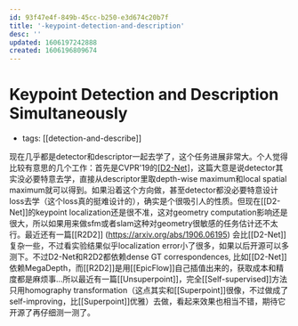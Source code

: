 ```yaml
---
id: 93f47e4f-849b-45cc-b250-e3d674c20b7f
title: '-keypoint-detection-and-description'
desc: ''
updated: 1606197242888
created: 1606196809674
---
```


# Keypoint Detection and Description Simultaneously

- tags: [[detection-and-describe]]

现在几乎都是detector和descriptor一起去学了，这个任务进展非常大。个人觉得比较有意思的几个工作：首先是CVPR'19的[[D2-Net]](https://github.com/mihaidusmanu/d2-net)，这篇大意是说detector其实没必要特意去学，直接从descriptor里取depth-wise maximum和local spatial maximum就可以得到。如果沿着这个方向做，甚至detector都没必要特意设计loss去学（这个loss真的挺难设计的），确实是个很吸引人的性质。但现在[[D2-Net]]的keypoint localization还是很不准，这对geometry computation影响还是很大，所以如果用来做sfm或者slam这种对geometry很敏感的任务估计还不太行。最近还有一篇[[R2D2]] (https://arxiv.org/abs/1906.06195) 会比[[D2-Net]]复杂一些，不过看实验结果似乎localization error小了很多，如果以后开源可以多测下。不过D2-Net和R2D2都依赖dense GT correspondences, 比如[[D2-Net]]依赖MegaDepth，而[[R2D2]]是用[[EpicFlow]]自己插值出来的，获取成本和精度都是麻烦事...所以最近有一篇[[Unsuperpoint]]，完全[[Self-supervised]]方法只用homography transformation（这点其实和[[Superpoint]]很像，不过做成了self-improving，比[[Superpoint]]优雅）去做，看起来效果也相当不错，期待它开源了再仔细测一测了。